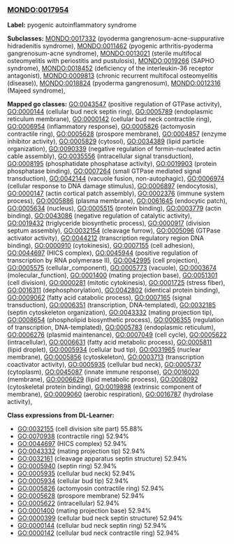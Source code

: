 
### [MONDO:0017954](http://purl.obolibrary.org/obo/MONDO_0017954)
**Label:** pyogenic autoinflammatory syndrome

**Subclasses:** [MONDO:0017332](http://purl.obolibrary.org/obo/MONDO_0017332) (pyoderma gangrenosum-acne-suppurative hidradenitis syndrome), [MONDO:0011462](http://purl.obolibrary.org/obo/MONDO_0011462) (pyogenic arthritis-pyoderma gangrenosum-acne syndrome), [MONDO:0013021](http://purl.obolibrary.org/obo/MONDO_0013021) (sterile multifocal osteomyelitis with periostitis and pustulosis), [MONDO:0019266](http://purl.obolibrary.org/obo/MONDO_0019266) (SAPHO syndrome), [MONDO:0018452](http://purl.obolibrary.org/obo/MONDO_0018452) (deficiency of the interleukin-36 receptor antagonist), [MONDO:0009813](http://purl.obolibrary.org/obo/MONDO_0009813) (chronic recurrent multifocal osteomyelitis (disease)), [MONDO:0018824](http://purl.obolibrary.org/obo/MONDO_0018824) (pyoderma gangrenosum), [MONDO:0012316](http://purl.obolibrary.org/obo/MONDO_0012316) (Majeed syndrome), 

**Mapped go classes:** [GO:0043547](http://purl.obolibrary.org/obo/GO_0043547) (positive regulation of GTPase activity), [GO:0000144](http://purl.obolibrary.org/obo/GO_0000144) (cellular bud neck septin ring), [GO:0005789](http://purl.obolibrary.org/obo/GO_0005789) (endoplasmic reticulum membrane), [GO:0000142](http://purl.obolibrary.org/obo/GO_0000142) (cellular bud neck contractile ring), [GO:0006954](http://purl.obolibrary.org/obo/GO_0006954) (inflammatory response), [GO:0005826](http://purl.obolibrary.org/obo/GO_0005826) (actomyosin contractile ring), [GO:0005628](http://purl.obolibrary.org/obo/GO_0005628) (prospore membrane), [GO:0004857](http://purl.obolibrary.org/obo/GO_0004857) (enzyme inhibitor activity), [GO:0005829](http://purl.obolibrary.org/obo/GO_0005829) (cytosol), [GO:0034389](http://purl.obolibrary.org/obo/GO_0034389) (lipid particle organization), [GO:0090339](http://purl.obolibrary.org/obo/GO_0090339) (negative regulation of formin-nucleated actin cable assembly), [GO:0035556](http://purl.obolibrary.org/obo/GO_0035556) (intracellular signal transduction), [GO:0008195](http://purl.obolibrary.org/obo/GO_0008195) (phosphatidate phosphatase activity), [GO:0019903](http://purl.obolibrary.org/obo/GO_0019903) (protein phosphatase binding), [GO:0007264](http://purl.obolibrary.org/obo/GO_0007264) (small GTPase mediated signal transduction), [GO:0042144](http://purl.obolibrary.org/obo/GO_0042144) (vacuole fusion, non-autophagic), [GO:0006974](http://purl.obolibrary.org/obo/GO_0006974) (cellular response to DNA damage stimulus), [GO:0006897](http://purl.obolibrary.org/obo/GO_0006897) (endocytosis), [GO:0000147](http://purl.obolibrary.org/obo/GO_0000147) (actin cortical patch assembly), [GO:0002376](http://purl.obolibrary.org/obo/GO_0002376) (immune system process), [GO:0005886](http://purl.obolibrary.org/obo/GO_0005886) (plasma membrane), [GO:0061645](http://purl.obolibrary.org/obo/GO_0061645) (endocytic patch), [GO:0005634](http://purl.obolibrary.org/obo/GO_0005634) (nucleus), [GO:0005515](http://purl.obolibrary.org/obo/GO_0005515) (protein binding), [GO:0003779](http://purl.obolibrary.org/obo/GO_0003779) (actin binding), [GO:0043086](http://purl.obolibrary.org/obo/GO_0043086) (negative regulation of catalytic activity), [GO:0019432](http://purl.obolibrary.org/obo/GO_0019432) (triglyceride biosynthetic process), [GO:0000917](http://purl.obolibrary.org/obo/GO_0000917) (division septum assembly), [GO:0032154](http://purl.obolibrary.org/obo/GO_0032154) (cleavage furrow), [GO:0005096](http://purl.obolibrary.org/obo/GO_0005096) (GTPase activator activity), [GO:0044212](http://purl.obolibrary.org/obo/GO_0044212) (transcription regulatory region DNA binding), [GO:0000910](http://purl.obolibrary.org/obo/GO_0000910) (cytokinesis), [GO:0007155](http://purl.obolibrary.org/obo/GO_0007155) (cell adhesion), [GO:0044697](http://purl.obolibrary.org/obo/GO_0044697) (HICS complex), [GO:0045944](http://purl.obolibrary.org/obo/GO_0045944) (positive regulation of transcription by RNA polymerase II), [GO:0042995](http://purl.obolibrary.org/obo/GO_0042995) (cell projection), [GO:0005575](http://purl.obolibrary.org/obo/GO_0005575) (cellular_component), [GO:0005773](http://purl.obolibrary.org/obo/GO_0005773) (vacuole), [GO:0003674](http://purl.obolibrary.org/obo/GO_0003674) (molecular_function), [GO:0001400](http://purl.obolibrary.org/obo/GO_0001400) (mating projection base), [GO:0051301](http://purl.obolibrary.org/obo/GO_0051301) (cell division), [GO:0000281](http://purl.obolibrary.org/obo/GO_0000281) (mitotic cytokinesis), [GO:0001725](http://purl.obolibrary.org/obo/GO_0001725) (stress fiber), [GO:0016311](http://purl.obolibrary.org/obo/GO_0016311) (dephosphorylation), [GO:0042802](http://purl.obolibrary.org/obo/GO_0042802) (identical protein binding), [GO:0009062](http://purl.obolibrary.org/obo/GO_0009062) (fatty acid catabolic process), [GO:0007165](http://purl.obolibrary.org/obo/GO_0007165) (signal transduction), [GO:0006351](http://purl.obolibrary.org/obo/GO_0006351) (transcription, DNA-templated), [GO:0032185](http://purl.obolibrary.org/obo/GO_0032185) (septin cytoskeleton organization), [GO:0043332](http://purl.obolibrary.org/obo/GO_0043332) (mating projection tip), [GO:0008654](http://purl.obolibrary.org/obo/GO_0008654) (phospholipid biosynthetic process), [GO:0006355](http://purl.obolibrary.org/obo/GO_0006355) (regulation of transcription, DNA-templated), [GO:0005783](http://purl.obolibrary.org/obo/GO_0005783) (endoplasmic reticulum), [GO:0006276](http://purl.obolibrary.org/obo/GO_0006276) (plasmid maintenance), [GO:0007049](http://purl.obolibrary.org/obo/GO_0007049) (cell cycle), [GO:0005622](http://purl.obolibrary.org/obo/GO_0005622) (intracellular), [GO:0006631](http://purl.obolibrary.org/obo/GO_0006631) (fatty acid metabolic process), [GO:0005811](http://purl.obolibrary.org/obo/GO_0005811) (lipid droplet), [GO:0005934](http://purl.obolibrary.org/obo/GO_0005934) (cellular bud tip), [GO:0031965](http://purl.obolibrary.org/obo/GO_0031965) (nuclear membrane), [GO:0005856](http://purl.obolibrary.org/obo/GO_0005856) (cytoskeleton), [GO:0003713](http://purl.obolibrary.org/obo/GO_0003713) (transcription coactivator activity), [GO:0005935](http://purl.obolibrary.org/obo/GO_0005935) (cellular bud neck), [GO:0005737](http://purl.obolibrary.org/obo/GO_0005737) (cytoplasm), [GO:0045087](http://purl.obolibrary.org/obo/GO_0045087) (innate immune response), [GO:0016020](http://purl.obolibrary.org/obo/GO_0016020) (membrane), [GO:0006629](http://purl.obolibrary.org/obo/GO_0006629) (lipid metabolic process), [GO:0008092](http://purl.obolibrary.org/obo/GO_0008092) (cytoskeletal protein binding), [GO:0019898](http://purl.obolibrary.org/obo/GO_0019898) (extrinsic component of membrane), [GO:0009060](http://purl.obolibrary.org/obo/GO_0009060) (aerobic respiration), [GO:0016787](http://purl.obolibrary.org/obo/GO_0016787) (hydrolase activity), 

**Class expressions from DL-Learner:**

- [GO:0032155](http://purl.obolibrary.org/obo/GO_0032155) (cell division site part) 55.88%
- [GO:0070938](http://purl.obolibrary.org/obo/GO_0070938) (contractile ring) 52.94%
- [GO:0044697](http://purl.obolibrary.org/obo/GO_0044697) (HICS complex) 52.94%
- [GO:0043332](http://purl.obolibrary.org/obo/GO_0043332) (mating projection tip) 52.94%
- [GO:0032161](http://purl.obolibrary.org/obo/GO_0032161) (cleavage apparatus septin structure) 52.94%
- [GO:0005940](http://purl.obolibrary.org/obo/GO_0005940) (septin ring) 52.94%
- [GO:0005935](http://purl.obolibrary.org/obo/GO_0005935) (cellular bud neck) 52.94%
- [GO:0005934](http://purl.obolibrary.org/obo/GO_0005934) (cellular bud tip) 52.94%
- [GO:0005826](http://purl.obolibrary.org/obo/GO_0005826) (actomyosin contractile ring) 52.94%
- [GO:0005628](http://purl.obolibrary.org/obo/GO_0005628) (prospore membrane) 52.94%
- [GO:0005622](http://purl.obolibrary.org/obo/GO_0005622) (intracellular) 52.94%
- [GO:0001400](http://purl.obolibrary.org/obo/GO_0001400) (mating projection base) 52.94%
- [GO:0000399](http://purl.obolibrary.org/obo/GO_0000399) (cellular bud neck septin structure) 52.94%
- [GO:0000144](http://purl.obolibrary.org/obo/GO_0000144) (cellular bud neck septin ring) 52.94%
- [GO:0000142](http://purl.obolibrary.org/obo/GO_0000142) (cellular bud neck contractile ring) 52.94%


